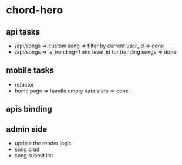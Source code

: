 # chord-hero

## api tasks
- /api/songs => custom song => filter by current user_id => done
- /api/songs => is_trending=1 and level_id for trending songs => done

## mobile tasks
- refactor
- home page => handle empty data state => done

## apis binding

## admin side
- update the render logic
- song crud 
- song submit list



